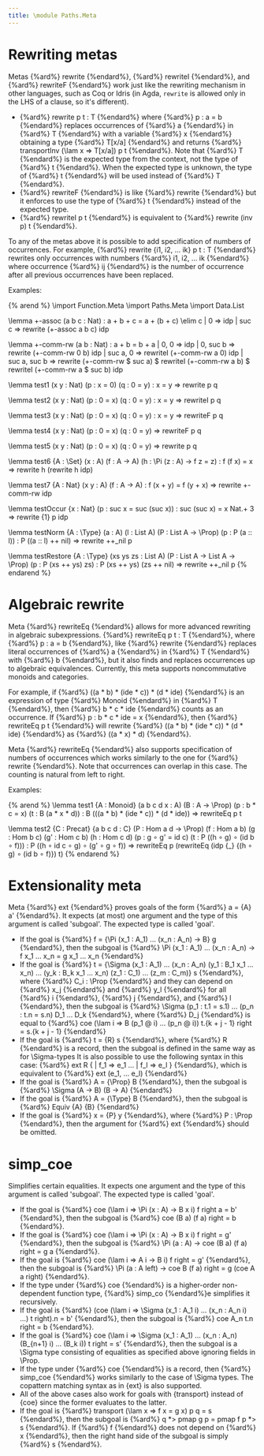 ```yaml
---
title: \module Paths.Meta
---
```


# Rewriting metas

Metas {%ard%} rewrite {%endard%}, {%ard%} rewriteI {%endard%}, and {%ard%} rewriteF {%endard%} work just like the rewriting mechanism in other languages,
such as Coq or Idris (in Agda, `rewrite` is allowed only in the LHS of a clause, so it's different).

+ {%ard%} rewrite p t : T {%endard%} where {%ard%} p : a = b {%endard%} replaces occurrences of {%ard%} a {%endard%} in {%ard%} T {%endard%} with a variable {%ard%} x {%endard%}
  obtaining a type {%ard%} T[x/a] {%endard%} and returns {%ard%} transportInv (\lam x => T[x/a]) p t {%endard%}.
  Note that {%ard%} T {%endard%} is the expected type from the context, not the type of {%ard%} t {%endard%}.
  When the expected type is unknown, the type of {%ard%} t {%endard%} will be used instead of {%ard%} T {%endard%}.
+ {%ard%} rewriteF {%endard%} is like {%ard%} rewrite {%endard%} but it enforces to use the type of {%ard%} t {%endard%} instead of the expected type.
+ {%ard%} rewriteI p t {%endard%} is equivalent to {%ard%} rewrite (inv p) t {%endard%}.

To any of the metas above it is possible to add specification of numbers of occurrences. For example, {%ard%} rewrite {i1, i2, ... ik} p t : T {%endard%} rewrites only occurrences
with numbers {%ard%} i1, i2, ... ik {%endard%} where occurrence {%ard%} ij {%endard%} is the number of occurrence after all previous occurrences have been replaced.

Examples:

{% arend %}
\import Function.Meta
\import Paths.Meta
\import Data.List

\lemma +-assoc (a b c : Nat) : a + b + c = a + (b + c) \elim c
  | 0 => idp
  | suc c => rewrite (+-assoc a b c) idp

\lemma +-comm-rw (a b : Nat) : a + b = b + a
  | 0, 0 => idp
  | 0, suc b => rewrite (+-comm-rw 0 b) idp
  | suc a, 0 => rewriteI (+-comm-rw a 0) idp
  | suc a, suc b => rewrite (+-comm-rw $ suc a) $
       rewriteI (+-comm-rw a b) $ rewriteI (+-comm-rw a $ suc b) idp

\lemma test1 (x y : Nat) (p : x = 0) (q : 0 = y) : x = y => rewrite p q

\lemma test2 (x y : Nat) (p : 0 = x) (q : 0 = y) : x = y => rewriteI p q

\lemma test3 (x y : Nat) (p : 0 = x) (q : 0 = y) : x = y => rewriteF p q

\lemma test4 (x y : Nat) (p : 0 = x) (q : 0 = y) => rewriteF p q

\lemma test5 (x y : Nat) (p : 0 = x) (q : 0 = y) => rewrite p q

\lemma test6 {A : \Set} (x : A) (f : A -> A) (h : \Pi (z : A) -> f z = z) : f (f x) = x
  => rewrite h (rewrite h idp)

\lemma test7 {A : Nat} (x y : A) (f : A -> A) : f (x + y) = f (y + x)
  => rewrite +-comm-rw idp
  
\lemma testOccur {x : Nat} (p : suc x = suc (suc x)) : suc (suc x) = x Nat.+ 3 => rewrite {1} p idp  

\lemma testNorm {A : \Type} (a : A) (l : List A) (P : List A -> \Prop) (p : P (a :: l)) : P ((a :: l) ++ nil)
  => rewrite ++_nil p

\lemma testRestore {A : \Type} (xs ys zs : List A) (P : List A -> List A -> \Prop) (p : P (xs ++ ys) zs) : P (xs ++ ys) (zs ++ nil)
  => rewrite ++_nil p
{% endarend %}

# Algebraic rewrite

Meta {%ard%} rewriteEq {%endard%} allows for more advanced rewriting in algebraic subexpressions. {%ard%} rewriteEq p t : T {%endard%},
where {%ard%} p : a = b {%endard%}, like {%ard%} rewrite {%endard%} replaces literal occurrences of {%ard%} a {%endard%} in {%ard%} T {%endard%}
with {%ard%} b {%endard%}, but it also finds and replaces occurrences up to algebraic equivalences. Currently, this meta supports noncommutative monoids and categories.

For example, if {%ard%} ((a * b) * (ide * c)) * (d * ide) {%endard%} is an expression of type {%ard%} Monoid {%endard%} in {%ard%} T {%endard%},
then {%ard%} b * c * ide {%endard%} counts as an occurrence. If {%ard%} p : b * c * ide = x {%endard%}, then 
{%ard%} rewriteEq p t {%endard%} will rewrite {%ard%} ((a * b) * (ide * c)) * (d * ide) {%endard%} as {%ard%} ((a * x) * d) {%endard%}.

Meta {%ard%} rewriteEq {%endard%} also supports specification of numbers of occurrences which works similarly to the one for {%ard%} rewrite {%endard%}.
Note that occurrences can overlap in this case. The counting is natural from left to right.

Examples:

{% arend %}
\lemma test1 {A : Monoid} (a b c d x : A) (B : A -> \Prop) (p : b * c = x) (t : B (a * x * d)) : B (((a * b) * (ide * c)) * (d * ide))
  => rewriteEq p t
  
\lemma test2 {C : Precat} {a b c d : C} (P : Hom a d -> \Prop) (f : Hom a b) (g : Hom b c) (g' : Hom c b) (h : Hom c d) (p : g ∘ g' = id c) (t : P ((h ∘ g) ∘ (id b ∘ f))) : P ((h ∘ id c ∘ g) ∘ (g' ∘ g ∘ f))
  => rewriteEq p (rewriteEq (idp {_} {(h ∘ g) ∘ (id b ∘ f)}) t)
{% endarend %}  

# Extensionality meta

Meta {%ard%} ext {%endard%} proves goals of the form {%ard%} a = {A} a' {%endard%}.
It expects (at most) one argument and the type of this argument is called 'subgoal'. The expected type is called 'goal'.
* If the goal is {%ard%} f = {\Pi (x_1 : A_1) ... (x_n : A_n) -> B} g {%endard%}, then the subgoal is {%ard%} \Pi (x_1 : A_1) ... (x_n : A_n) -> f x_1 ... x_n = g x_1 ... x_n {%endard%}
* If the goal is {%ard%} t = {\Sigma (x_1 : A_1) ... (x_n : A_n) (y_1 : B_1 x_1 ... x_n) ... (y_k : B_k x_1 ... x_n) (z_1 : C_1) ... (z_m : C_m)} s {%endard%}, where {%ard%} C_i : \Prop {%endard%} and they can depend on {%ard%} x_j {%endard%} and {%ard%} y_l {%endard%} for all {%ard%} i {%endard%}, {%ard%} j {%endard%}, and {%ard%} l {%endard%},
then the subgoal is {%ard%} \Sigma (p_1 : t.1 = s.1) ... (p_n : t.n = s.n) D_1 ... D_k {%endard%}, where {%ard%} D_j {%endard%} is equal to {%ard%} coe (\lam i => B (p_1 @ i) ... (p_n @ i)) t.{k + j - 1} right = s.{k + j - 1} {%endard%}
* If the goal is {%ard%} t = {R} s {%endard%}, where {%ard%} R {%endard%} is a record, then the subgoal is defined in the same way as for \Sigma-types
It is also possible to use the following syntax in this case: {%ard%} ext R { | f_1 => e_1 ... | f_l => e_l } {%endard%}, which is equivalent to {%ard%} ext (e_1, ... e_l) {%endard%}
* If the goal is {%ard%} A = {\Prop} B {%endard%}, then the subgoal is {%ard%} \Sigma (A -> B) (B -> A) {%endard%}
* If the goal is {%ard%} A = {\Type} B {%endard%}, then the subgoal is {%ard%} Equiv {A} {B} {%endard%}
* If the goal is {%ard%} x = {P} y {%endard%}, where {%ard%} P : \Prop {%endard%}, then the argument for {%ard%} ext {%endard%} should be omitted.

# simp_coe

Simplifies certain equalities. It expects one argument and the type of this argument is called 'subgoal'. The expected type is called 'goal'.
* If the goal is {%ard%} coe (\lam i => \Pi (x : A) -> B x i) f right a = b' {%endard%}, then the subgoal is {%ard%} coe (B a) (f a) right = b {%endard%}.
* If the goal is {%ard%} coe (\lam i => \Pi (x : A) -> B x i) f right = g' {%endard%}, then the subgoal is {%ard%} \Pi (a : A) -> coe (B a) (f a) right = g a {%endard%}.
* If the goal is {%ard%} coe (\lam i => A i -> B i) f right = g' {%endard%}, then the subgoal is {%ard%} \Pi (a : A left) -> coe B (f a) right = g (coe A a right) {%endard%}.
* If the type under {%ard%} coe {%endard%} is a higher-order non-dependent function type, {%ard%} simp_co {%endard%}e simplifies it recursively.
* If the goal is {%ard%} (coe (\lam i => \Sigma (x_1 : A_1 i) ... (x_n : A_n i) ...) t right).n = b' {%endard%}, then the subgoal is {%ard%} coe A_n t.n right = b {%endard%}.
* If the goal is {%ard%} coe (\lam i => \Sigma (x_1 : A_1) ... (x_n : A_n) (B_{n+1} i) ... (B_k i)) t right = s' {%endard%}, then the subgoal is a \Sigma type consisting of equalities as specified above ignoring fields in \Prop.
* If the type under {%ard%} coe {%endard%} is a record, then {%ard%} simp_coe {%endard%} works similarly to the case of \Sigma types. The copattern matching syntax as in {ext} is also supported.
* All of the above cases also work for goals with {transport} instead of {coe} since the former evaluates to the latter.
* If the goal is {%ard%} transport (\lam x => f x = g x) p q = s {%endard%}, then the subgoal is {%ard%} q *> pmap g p = pmap f p *> s {%endard%}. If {%ard%} f {%endard%} does not depend on {%ard%} x {%endard%}, then the right hand side of the subgoal is simply {%ard%} s {%endard%}.
